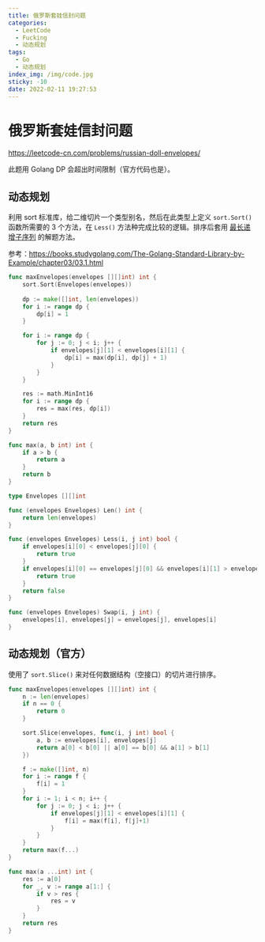 ```yaml
---
title: 俄罗斯套娃信封问题
categories:
  - LeetCode
  - Fucking
  - 动态规划
tags:
  - Go
  - 动态规划
index_img: /img/code.jpg
sticky: -10
date: 2022-02-11 19:27:53
---
```


# 俄罗斯套娃信封问题

https://leetcode-cn.com/problems/russian-doll-envelopes/

此题用 Golang DP 会超出时间限制（官方代码也是）。

## 动态规划

利用 sort 标准库，给二维切片一个类型别名，然后在此类型上定义 `sort.Sort()` 函数所需要的 3 个方法，在 `Less()` 方法种完成比较的逻辑。排序后套用 [最长递增子序列](https://leetcode-cn.com/problems/longest-increasing-subsequence/) 的解题方法。

参考：https://books.studygolang.com/The-Golang-Standard-Library-by-Example/chapter03/03.1.html

```go
func maxEnvelopes(envelopes [][]int) int { 
    sort.Sort(Envelopes(envelopes))
    
    dp := make([]int, len(envelopes))
    for i := range dp {
        dp[i] = 1
    }

    for i := range dp {
        for j := 0; j < i; j++ {
            if envelopes[j][1] < envelopes[i][1] {
                dp[i] = max(dp[i], dp[j] + 1)
            }
        }
    }

    res := math.MinInt16
    for i := range dp {
        res = max(res, dp[i])
    }
    return res
}

func max(a, b int) int {
    if a > b {
        return a
    }
    return b
}

type Envelopes [][]int

func (envelopes Envelopes) Len() int {
    return len(envelopes)
}

func (envelopes Envelopes) Less(i, j int) bool {
    if envelopes[i][0] < envelopes[j][0] {
        return true
    }
    if envelopes[i][0] == envelopes[j][0] && envelopes[i][1] > envelopes[j][1] {
        return true
    }
    return false
}

func (envelopes Envelopes) Swap(i, j int) {
    envelopes[i], envelopes[j] = envelopes[j], envelopes[i]
}
```

## 动态规划（官方）

使用了 `sort.Slice()` 来对任何数据结构（空接口）的切片进行排序。

```go
func maxEnvelopes(envelopes [][]int) int {
    n := len(envelopes)
    if n == 0 {
        return 0
    }

    sort.Slice(envelopes, func(i, j int) bool {
        a, b := envelopes[i], envelopes[j]
        return a[0] < b[0] || a[0] == b[0] && a[1] > b[1]
    })

    f := make([]int, n)
    for i := range f {
        f[i] = 1
    }
    for i := 1; i < n; i++ {
        for j := 0; j < i; j++ {
            if envelopes[j][1] < envelopes[i][1] {
                f[i] = max(f[i], f[j]+1)
            }
        }
    }
    return max(f...)
}

func max(a ...int) int {
    res := a[0]
    for _, v := range a[1:] {
        if v > res {
            res = v
        }
    }
    return res
}
```